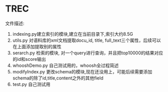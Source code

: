# TREC
文件描述:
1. indexing.py建立索引的模块,建立在当前目录下,索引大约8.5G
2. utils.py 对语料库的xml文档提取docu_id, title, full_text三个属性，后续可以在上面添加提取别的属性
3. serarch.py 检索的模块, 对一个query进行查询，并且把top10000的结果对应的id和score输出
4. whooshDemo.py 自己测试用的，whoosh全过程简述
5. modifyIndex.py 更改schema的模块,现在还没用上，可能后续需要添加schema的除了id,title,content之外的其他field
6. test.py 自己测试用

